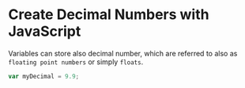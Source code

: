 # Create Decimal Numbers with JavaScript

Variables can store also decimal number, which are referred to also as `floating point numbers` or simply `floats`.

```js
var myDecimal = 9.9;
```
